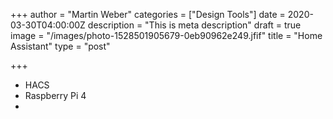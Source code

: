 +++
author = "Martin Weber"
categories = ["Design Tools"]
date = 2020-03-30T04:00:00Z
description = "This is meta description"
draft = true
image = "/images/photo-1528501905679-0eb90962e249.jfif"
title = "Home Assistant"
type = "post"

+++
* HACS
* Raspberry Pi 4
* 
